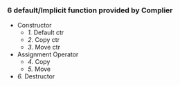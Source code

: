 ### 6 default/Implicit function provided by Complier
- Constructor
  - *1.* Default ctr
  - *2.* Copy ctr
  - *3.* Move ctr
- Assignment Operator
  - *4.* Copy
  - *5.* Move
- *6.* Destructor  
